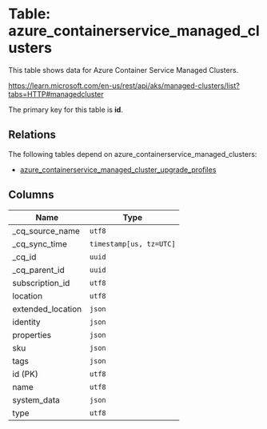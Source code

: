 # Table: azure_containerservice_managed_clusters

This table shows data for Azure Container Service Managed Clusters.

https://learn.microsoft.com/en-us/rest/api/aks/managed-clusters/list?tabs=HTTP#managedcluster

The primary key for this table is **id**.

## Relations

The following tables depend on azure_containerservice_managed_clusters:
  - [azure_containerservice_managed_cluster_upgrade_profiles](azure_containerservice_managed_cluster_upgrade_profiles)

## Columns

| Name          | Type          |
| ------------- | ------------- |
|_cq_source_name|`utf8`|
|_cq_sync_time|`timestamp[us, tz=UTC]`|
|_cq_id|`uuid`|
|_cq_parent_id|`uuid`|
|subscription_id|`utf8`|
|location|`utf8`|
|extended_location|`json`|
|identity|`json`|
|properties|`json`|
|sku|`json`|
|tags|`json`|
|id (PK)|`utf8`|
|name|`utf8`|
|system_data|`json`|
|type|`utf8`|